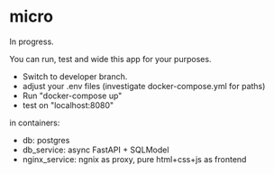 # micro

In progress.

You can run, test and wide this app for your purposes.

- Switch to developer branch.
- adjust your .env files (investigate docker-compose.yml for paths)
- Run "docker-compose up"
- test on "localhost:8080"

in containers:
- db: postgres
- db_service: async FastAPI + SQLModel
- nginx_service: ngnix as proxy, pure html+css+js as frontend
